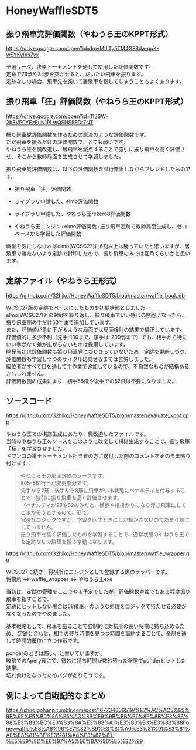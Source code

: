 # HoneyWaffleSDT5

## 振り飛車党評価関数（やねうら王のKPPT形式）
https://drive.google.com/open?id=1mvMtLTy5TM4GFBda-ppX-wEYKylVs7yx

予選リーグ、決勝トーナメントを通して使用した評価関数です。  
定跡で76歩や34歩を突かせると、だいたい飛車を振ります。  
定跡なしの場合、飛車先を突いて居飛車を指してしまうこともよくあります。

## 振り飛車「狂」評価関数（やねうら王のKPPT形式）
https://drive.google.com/open?id=11SSW-2b8VP0YEzEuN1PLwQSNS5FDr7NT

振り飛車党評価関数を作るための原液のような評価関数です。  
ただ飛車を振るだけの評価関数で、とても弱いです。  
やねうら王を魔改造し、居飛車を減点することで強引に振り飛車を高く評価させ、そこから教師局面を生成させて学習しました。  


振り飛車党評価関数は、以下の評価関数を試行錯誤しながらブレンドしたものです。

* 振り飛車「狂」評価関数

* ライブラリ申請した、elmo評価関数

* ライブラリ申請した、やねうら王rezero8評価関数

* やねうら王エンジン+elmo評価関数+振り飛車定跡で教師局面生成し、ゼロベースから学習した評価関数

戦型を気にしなければelmo(WCSC27)に6割以上は勝っていたと思いますが、居飛車で勝たないよう定跡で封印したので、振り飛車のみでは互角くらいかと思います。


## 定跡ファイル（やねうら王形式）

https://github.com/32hiko/HoneyWaffleSDT5/blob/master/waffle_book.db

WCSC27版の定跡をベースにしたものを初期状態としました。  
elmo(WCSC27)との対戦を繰り返し、振り飛車でいい感じの序盤になったら、振り飛車側の手だけ50手まで追加しています。  
また、評価値が急に下がるような局面では局面検討の結果で矯正しています。  
評価値的に多少不利（先手-100まで、後手は-200弱まで）でも、相手から特にいい手がなく差が広がらないものは採用しています。  
開発当初は評価関数も振り飛車党になりきっていないため、定跡を更新しつつ、評価関数も学習しつつのサイクルに乗せるまでは苦労しました。  
級位者がすべて目を通して手作業で追加しているので、不自然なものが結構あるかもしれません。  
評価関数側の成果により、初手58飛や後手での52飛は不要になりました。

## ソースコード

https://github.com/32hiko/HoneyWaffleSDT5/blob/master/evaluate_kppt.cpp

やねうら王での棋譜生成にあたり、魔改造したファイルです。  
当時のやねうら王のソースをこのように改変して棋譜生成することで、振り飛車「狂」を学習させました。  
ドワンゴの電王トーナメント担当者の方に送付した際のコメントをそのまま貼り付けます：

>やねうら王の局面評価のソースです。  
>805-861行目が変更部分です。  
>先手なら2筋、後手なら8筋に飛車がいる状態にペナルティを付与することで、強引に振り飛車を高く評価させます。  
>（ペナルティが28や82のみだと、横歩や相掛かりになり浮き飛車にしてごまかそうとするので、筋で）  
>冗長なロジックですが、学習を回すときにしか動かさないのであまり気にしていません。  
>振り飛車を高く評価したものを学習することで、通常状態のやねうら王でも定跡なしで飛車を振る挙動になります。  

https://github.com/32hiko/HoneyWaffleSDT5/blob/master/waffle_wrapper.go

WCSC27に続き、将棋所にエンジンとして登録する際のラッパーです。  
将棋所 <-> waffle_wrapper <-> やねうら王exe

当初は、定跡の管理をここでやる予定でしたが、評価関数単独でもある程度振り飛車を指すことで、  
定跡にヒットしない場合は58飛車、のような処理をロジックで持たせる必要がなくなったのでやめました。

基本戦略として、飛車を振ることで強制的に対抗形の長い将棋に持ち込めるため、
定跡と合わせ、相手の残り時間を見つつ時間を節約することで、全局を通して時間的優位に立つ作戦です。

ponderのときは怖い、と書いていますが、  
敗勢でのApery戦にて、微妙に持ち時間が数秒残った状態でponderヒットした結果、  
切れ負けとなったためバグがありそうです。

## 例によって自戦記的なまとめ

https://shiroigohanp.tumblr.com/post/167734836519/%E7%AC%AC5%E5%9B%9E%E5%B0%86%E6%A3%8B%E9%9B%BB%E7%8E%8B%E3%83%88%E3%83%BC%E3%83%8A%E3%83%A1%E3%83%B3%E3%83%88honeywaffle%E8%A6%96%E7%82%B9%E3%81%A0%E3%81%91%E3%81%AE%E3%81%BE%E3%81%A8%E3%82%81-%E5%89%8D%E6%97%A5%E6%BA%96%E5%82%99
